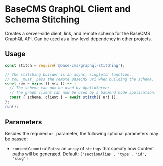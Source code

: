 # BaseCMS GraphQL Client and Schema Stitching
Creates a server-side client, link, and remote schema for the BaseCMS GraphQL API. Can be used as a low-level dependency in other projects.

## Usage
```js
const stitch = require('@base-cms/graphql-stitching');

// The stitching builder is an async, singleton function.
// You _must_ pass the remote BaseCMS uri when building the schema.
const run = async ({ uri }) => {
  // The schema can now be used by ApolloServer.
  // The graph client can now be used by a backend node application.
  const { schema, client } = await stitch({ uri });
};
run();
```

## Parameters
Besides the required `uri` parameter, the following optional parameters may be passed:
- `contentCanonicalPaths`: an `array` of `strings` that specify how Content paths will be generated. Default: `['sectionAlias', 'type', 'id', 'slug']`
